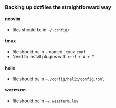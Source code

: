 ### Backing up dotfiles the straightforward way

#### neovim
* files should be in `~/.config/`
#### tmux
* file should be in `~` named `.tmux.conf`
* Need to install plugins with `ctrl + A + I`
#### helix
* file should be in `~./config/helix/config.toml`
#### wezzterm
* file should be in `~/.wezzterm.lua`
